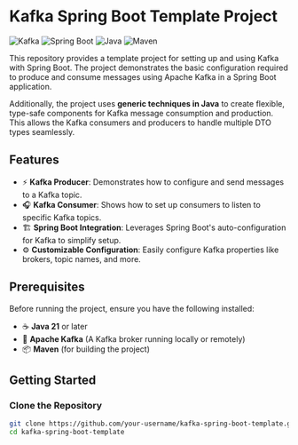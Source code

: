 # Kafka Spring Boot Template Project

![Kafka](https://img.shields.io/badge/Kafka-2.7.0-brightgreen.svg?logo=apache-kafka)
![Spring Boot](https://img.shields.io/badge/Spring%20Boot-3.3.4-brightgreen.svg?logo=spring-boot)
![Java](https://img.shields.io/badge/Java-21-blue.svg?logo=java)
![Maven](https://img.shields.io/badge/Maven-3.6.3-orange.svg?logo=apache-maven)

This repository provides a template project for setting up and using Kafka with Spring Boot. The project demonstrates the basic configuration required to produce and consume messages using Apache Kafka in a Spring Boot application.

Additionally, the project uses **generic techniques in Java** to create flexible, type-safe components for Kafka message consumption and production. This allows the Kafka consumers and producers to handle multiple DTO types seamlessly.

## Features

- ⚡ **Kafka Producer**: Demonstrates how to configure and send messages to a Kafka topic.
- 🎧 **Kafka Consumer**: Shows how to set up consumers to listen to specific Kafka topics.
- 🏗️ **Spring Boot Integration**: Leverages Spring Boot's auto-configuration for Kafka to simplify setup.
- ⚙️ **Customizable Configuration**: Easily configure Kafka properties like brokers, topic names, and more.

## Prerequisites

Before running the project, ensure you have the following installed:

- ☕ **Java 21** or later
- 🐘 **Apache Kafka** (A Kafka broker running locally or remotely)
- 📦 **Maven** (for building the project)

## Getting Started

### Clone the Repository

```bash
git clone https://github.com/your-username/kafka-spring-boot-template.git
cd kafka-spring-boot-template
